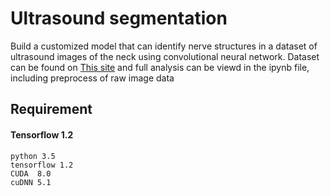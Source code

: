 # Ultrasound segmentation
Build a customized model that can identify nerve structures in a dataset of ultrasound images of the neck using convolutional neural network.
Dataset can be found on [This site](https://www.kaggle.com/c/ultrasound-nerve-segmentation)
and full analysis can be viewd in the ipynb file, including preprocess of raw image data

## Requirement
#### Tensorflow 1.2
```
python 3.5
tensorflow 1.2
CUDA  8.0
cuDNN 5.1
```







